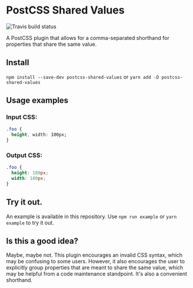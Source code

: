 # PostCSS Shared Values

![Travis build status](https://travis-ci.org/zgreen/postcss-shared-values.svg?branch=master)

A PostCSS plugin that allows for a comma-separated shorthand for properties that share the same value.

## Install

`npm install --save-dev postcss-shared-values`
or
`yarn add -D postcss-shared-values`

## Usage examples

### Input CSS:
```css
.foo {
  height, width: 100px;
}
```

### Output CSS:
```css
.foo {
  height: 100px;
  width: 100px;
}
```

## Try it out.

An example is available in this repository. Use `npm run example` or `yarn example` to try it out.

## Is this a good idea?

Maybe, maybe not. This plugin encourages an invalid CSS syntax, which may be confusing to some users. However, it also encourages the user to explicitly group properties that are meant to share the same value, which may be helpful from a code maintenance standpoint. It's also a convenient shorthand.
